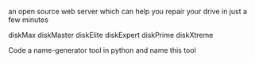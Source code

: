 an open source web server which can help you repair your drive in just a few minutes

diskMax
diskMaster
diskElite
diskExpert
diskPrime
diskXtreme

Code a name-generator tool in python and name this tool
